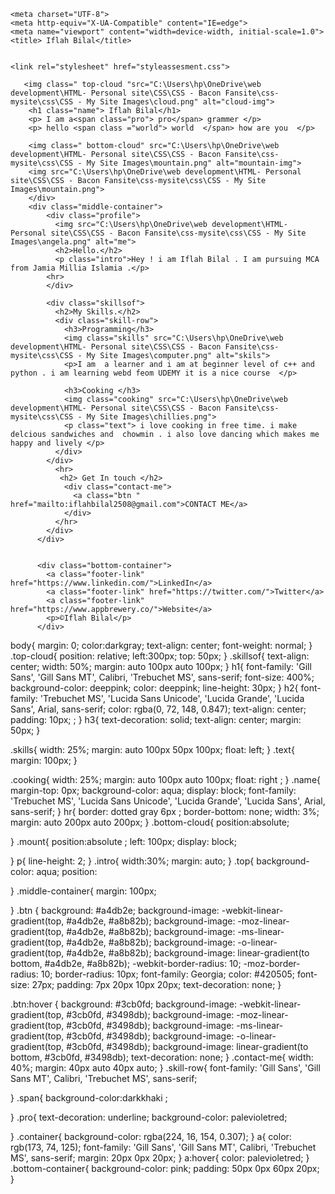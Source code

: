<!DOCTYPE html>
<html lang="en">
<head>
    

    
    <meta charset="UTF-8">
    <meta http-equiv="X-UA-Compatible" content="IE=edge">
    <meta name="viewport" content="width=device-width, initial-scale=1.0">
    <title> Iflah Bilal</title>

    
    <link rel="stylesheet" href="styleassesment.css">
    
</head>
<body>
    
       <img class=" top-cloud "src="C:\Users\hp\OneDrive\web development\HTML- Personal site\CSS\CSS - Bacon Fansite\css-mysite\css\CSS - My Site Images\cloud.png" alt="cloud-img">
        <h1 class="name"> Iflah Bilal</h1>
        <p> I am a<span class="pro"> pro</span> grammer </p>
        <p> hello <span class ="world"> world  </span> how are you  </p>
        
        <img class=" bottom-cloud" src="C:\Users\hp\OneDrive\web development\HTML- Personal site\CSS\CSS - Bacon Fansite\css-mysite\css\CSS - My Site Images\mountain.png" alt="mountain-img">
        <img src="C:\Users\hp\OneDrive\web development\HTML- Personal site\CSS\CSS - Bacon Fansite\css-mysite\css\CSS - My Site Images\mountain.png"> 
        </div>
        <div class="middle-container">
            <div class="profile">
              <img src="C:\Users\hp\OneDrive\web development\HTML- Personal site\CSS\CSS - Bacon Fansite\css-mysite\css\CSS - My Site Images\angela.png" alt="me">
              <h2>Hello.</h2>
              <p class="intro">Hey ! i am Iflah Bilal . I am pursuing MCA from Jamia Millia Islamia .</p>
            <hr>
            </div>
            
            <div class="skillsof">
              <h2>My Skills.</h2>
              <div class="skill-row">
                <h3>Programming</h3>
                <img class="skills" src="C:\Users\hp\OneDrive\web development\HTML- Personal site\CSS\CSS - Bacon Fansite\css-mysite\css\CSS - My Site Images\computer.png" alt="skils">
                <p>I am  a learner and i am at beginner level of c++ and python . i am learning webd feom UDEMY it is a nice course  </p>
               
                <h3>Cooking </h3>
                <img class="cooking" src="C:\Users\hp\OneDrive\web development\HTML- Personal site\CSS\CSS - Bacon Fansite\css-mysite\css\CSS - My Site Images\chillies.png">
                <p class="text"> i love cooking in free time. i make delcious sandwiches and  chowmin . i also love dancing which makes me happy and lively </p>
              </div>
            </div>
              <hr>
               <h2> Get In touch </h2>
                <div class="contact-me">
                  <a class="btn " href="mailto:iflahbilal2508@gmail.com">CONTACT ME</a>
                </div>
              </hr>
            </div>
          </div>
          
          
          <div class="bottom-container">
            <a class="footer-link" href="https://www.linkedin.com/">LinkedIn</a>
            <a class="footer-link" href="https://twitter.com/">Twitter</a>
            <a class="footer-link" href="https://www.appbrewery.co/">Website</a>
            <p>©Iflah Bilal</p>
          </div>
          
        

</body>
</html>


body{
    margin: 0;
    color:darkgray;
    text-align: center;
    font-weight: normal;
}
.top-cloud{
    position: relative;
    left:300px;
    top: 50px;
}
.skillsof{
    text-align: center;
    width: 50%;
    margin: auto 100px auto 100px;
}
h1{
    font-family: 'Gill Sans', 'Gill Sans MT', Calibri, 'Trebuchet MS', sans-serif;
    font-size: 400%;
     background-color: deeppink;
     color: deeppink;
     line-height: 30px;
}
h2{
    font-family: 'Trebuchet MS', 'Lucida Sans Unicode', 'Lucida Grande', 'Lucida Sans', Arial, sans-serif;
    color: rgba(0, 72, 148, 0.847);
    text-align: center;
    padding: 10px; ;
}
h3{
    text-decoration: solid;
    text-align: center;
    margin: 50px;
}

.skills{
    width: 25%;
    margin: auto 100px 50px 100px;
    float: left;
}
.text{
    margin: 100px;
}

.cooking{
    width: 25%;
    margin: auto 100px auto 100px;
    float: right ;
}
.name{
    margin-top: 0px;
    background-color: aqua;
    display: block;
    font-family: 'Trebuchet MS', 'Lucida Sans Unicode', 'Lucida Grande', 'Lucida Sans', Arial, sans-serif;
}
hr{
    border: dotted gray 6px ;
    border-bottom: none;
    width: 3%;
    margin: auto 200px auto 200px;
}
.bottom-cloud{
    position:absolute;
    

}
.mount{
    position:absolute ;
    left: 100px;
    display: block;
    
}
p{
    line-height: 2;
}
.intro{
    width:30%;
    margin: auto;
}
.top{
    background-color: aqua;
   position: 
    
}
.middle-container{
    margin: 100px;
   
}
.btn {
    background: #a4db2e;
    background-image: -webkit-linear-gradient(top, #a4db2e, #a8b82b);
    background-image: -moz-linear-gradient(top, #a4db2e, #a8b82b);
    background-image: -ms-linear-gradient(top, #a4db2e, #a8b82b);
    background-image: -o-linear-gradient(top, #a4db2e, #a8b82b);
    background-image: linear-gradient(to bottom, #a4db2e, #a8b82b);
    -webkit-border-radius: 10;
    -moz-border-radius: 10;
    border-radius: 10px;
    font-family: Georgia;
    color: #420505;
    font-size: 27px;
    padding: 7px 20px 10px 20px;
    text-decoration: none;
  }
  
  .btn:hover {
    background: #3cb0fd;
    background-image: -webkit-linear-gradient(top, #3cb0fd, #3498db);
    background-image: -moz-linear-gradient(top, #3cb0fd, #3498db);
    background-image: -ms-linear-gradient(top, #3cb0fd, #3498db);
    background-image: -o-linear-gradient(top, #3cb0fd, #3498db);
    background-image: linear-gradient(to bottom, #3cb0fd, #3498db);
    text-decoration: none;
  }
.contact-me{
    width: 40%;
    margin: 40px auto 40px auto;
}
.skill-row{
      font-family: 'Gill Sans', 'Gill Sans MT', Calibri, 'Trebuchet MS', sans-serif;
   
}
.span{
    background-color:darkkhaki ;
    
}
.pro{
  text-decoration: underline;
  background-color: palevioletred;

}
.container{
    background-color: rgba(224, 16, 154, 0.307);
}
a{
    color: rgb(173, 74, 125);
    font-family: 'Gill Sans', 'Gill Sans MT', Calibri, 'Trebuchet MS', sans-serif;
margin: 20px 0px 20px;
}
a:hover{
    color: palevioletred;
}
.bottom-container{
    background-color: pink;
    padding: 50px 0px 60px 20px;
}



